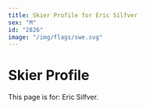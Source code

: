 ```yaml
---
title: Skier Profile for Eric Silfver
sex: "M"
id: "2826"
image: "/img/flags/swe.svg" 
---
```


# Skier Profile

This page is for: Eric Silfver.
    